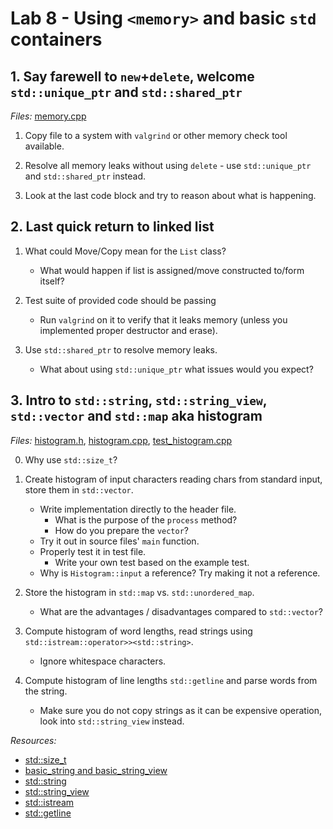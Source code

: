# Lab 8 - Using `<memory>` and basic `std` containers

## 1. Say farewell to `new`+`delete`, welcome `std::unique_ptr` and `std::shared_ptr`
*Files:* [memory.cpp](./memory.cpp)

1. Copy file to a system with `valgrind` or other memory check tool available.

2. Resolve all memory leaks without using `delete` - use `std::unique_ptr` and `std::shared_ptr` instead.

3. Look at the last code block and try to reason about what is happening.

## 2. Last quick return to linked list
1. What could Move/Copy mean for the `List` class?
    * What would happen if list is assigned/move constructed to/form itself?

2. Test suite of provided code should be passing
    * Run `valgrind` on it to verify that it leaks memory (unless you implemented proper destructor and erase).

3. Use `std::shared_ptr` to resolve memory leaks.
    * What about using `std::unique_ptr` what issues would you expect?

## 3. Intro to `std::string`, `std::string_view`, `std::vector` and `std::map` aka histogram
*Files:* [histogram.h](./histogram.h), [histogram.cpp](./histogram.cpp), [test_histogram.cpp](./test_histogram.cpp)

0. Why use `std::size_t`?

1. Create histogram of input characters reading chars from standard input, store them in `std::vector`.
    * Write implementation directly to the header file.
        * What is the purpose of the `process` method?
        * How do you prepare the `vector`?
    * Try it out in source files' `main` function.
    * Properly test it in test file.
        * Write your own test based on the example test.
    * Why is `Histogram::input` a reference? Try making it not a reference.

2. Store the histogram in `std::map` vs. `std::unordered_map`.
    * What are the advantages / disadvantages compared to `std::vector`?

3. Compute histogram of word lengths, read strings using `std::istream::operator>><std::string>`.
    * Ignore whitespace characters.

4. Compute histogram of line lengths `std::getline` and parse words from the string.
    * Make sure you do not copy strings as it can be expensive operation, look into `std::string_view` instead.

*Resources:*
* [std::size_t](https://en.cppreference.com/w/cpp/types/size_t)
* [basic_string and basic_string_view](https://en.cppreference.com/w/cpp/string)
* [std::string](https://en.cppreference.com/w/cpp/string/basic_string)
* [std::string_view](https://en.cppreference.com/w/cpp/string/basic_string_view)
* [std::istream](https://en.cppreference.com/w/cpp/io/basic_istream)
* [std::getline](https://en.cppreference.com/w/cpp/string/basic_string/getline)
